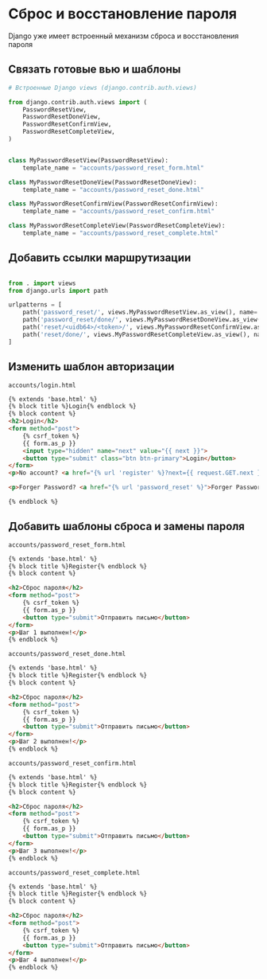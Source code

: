 # Сброс и восстановление пароля

Django уже имеет встроенный механизм сброса и восстановления пароля

## Связать готовые вью и шаблоны

```python
# Встроенные Django views (django.contrib.auth.views)

from django.contrib.auth.views import (
    PasswordResetView,
    PasswordResetDoneView,
    PasswordResetConfirmView,
    PasswordResetCompleteView,
)


class MyPasswordResetView(PasswordResetView):
    template_name = "accounts/password_reset_form.html"

class MyPasswordResetDoneView(PasswordResetDoneView):
    template_name = "accounts/password_reset_done.html"

class MyPasswordResetConfirmView(PasswordResetConfirmView):
    template_name = "accounts/password_reset_confirm.html"

class MyPasswordResetCompleteView(PasswordResetCompleteView):
    template_name = "accounts/password_reset_complete.html"

```


## Добавить ссылки маршрутизации


```python

from . import views
from django.urls import path

urlpatterns = [
    path('password_reset/', views.MyPasswordResetView.as_view(), name='password_reset'),
    path('password_reset/done/', views.MyPasswordResetDoneView.as_view(), name='password_reset_done'),
    path('reset/<uidb64>/<token>/', views.MyPasswordResetConfirmView.as_view(), name='password_reset_confirm'),
    path('reset/done/', views.MyPasswordResetCompleteView.as_view(), name='password_reset_complete'),
]

```

## Изменить шаблон авторизации

`accounts/login.html`

```html
{% extends 'base.html' %}
{% block title %}Login{% endblock %}
{% block content %}
<h2>Login</h2>
<form method="post">
    {% csrf_token %}
    {{ form.as_p }}
    <input type="hidden" name="next" value="{{ next }}">
    <button type="submit" class="btn btn-primary">Login</button>
</form>
<p>No account? <a href="{% url 'register' %}?next={{ request.GET.next }}">Register</a></p>

<p>Forger Password? <a href="{% url 'password_reset' %}">Forger Password?</a></p>

{% endblock %}
```


## Добавить шаблоны сброса и замены пароля

`accounts/password_reset_form.html`

```html
{% extends 'base.html' %}
{% block title %}Register{% endblock %}
{% block content %}

<h2>Сброс пароля</h2>
<form method="post">
    {% csrf_token %}
    {{ form.as_p }}
    <button type="submit">Отправить письмо</button>
</form>
<p>Шаг 1 выполнен!</p>
{% endblock %}
```

`accounts/password_reset_done.html`

```html
{% extends 'base.html' %}
{% block title %}Register{% endblock %}
{% block content %}

<h2>Сброс пароля</h2>
<form method="post">
    {% csrf_token %}
    {{ form.as_p }}
    <button type="submit">Отправить письмо</button>
</form>
<p>Шаг 2 выполнен!</p>
{% endblock %}
```

`accounts/password_reset_confirm.html`

```html
{% extends 'base.html' %}
{% block title %}Register{% endblock %}
{% block content %}

<h2>Сброс пароля</h2>
<form method="post">
    {% csrf_token %}
    {{ form.as_p }}
    <button type="submit">Отправить письмо</button>
</form>
<p>Шаг 3 выполнен!</p>
{% endblock %}
```

`accounts/password_reset_complete.html`

```html
{% extends 'base.html' %}
{% block title %}Register{% endblock %}
{% block content %}

<h2>Сброс пароля</h2>
<form method="post">
    {% csrf_token %}
    {{ form.as_p }}
    <button type="submit">Отправить письмо</button>
</form>
<p>Шаг 4 выполнен!</p>
{% endblock %}
```